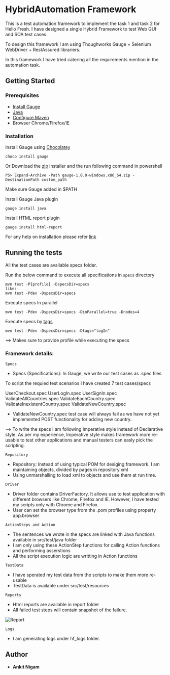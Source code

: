 # HybridAutomation Framework

This is a test automation framework to implement the task 1 and task 2 for Hello Fresh. I have designed a single Hybrid Framework to test Web GUI and SOA test cases.

To design this framework I am using Thoughworks Gauge + Selenium WebDriver + RestAssured librariers. 

In this framework I have tried catering all the requirements mention in the automation task. 



## Getting Started

### Prerequisites

- [Install Gauge](https://docs.gauge.org/installing.html#installation)
- [Java](https://www.java.com/en/download/index.jsp)
- [Configure Maven](https://maven.apache.org/download.cgi)
- Browser Chrome/Firefox/IE


### Installation

Install Gauge using [Chocolatey](https://chocolatey.org/)

```
choco install gauge
```

Or Download the [zip](https://github.com/getgauge/gauge/releases/download/v1.0.0/gauge-1.0.0-windows.x86_64.zip) installer and the run following command in powershell

```
PS> Expand-Archive -Path gauge-1.0.0-windows.x86_64.zip -DestinationPath custom_path
```
Make sure Gauge added in $PATH

Install Gauge Java plugin

```
gauge install java
```

Install HTML report plugin

```
gauge install html-report
```

For any help on installation please refer [link](https://docs.gauge.org/latest/index.html)

## Running the tests

All the test cases are available specs folder. 

Run the below command to execute all specifications in `specs` directory

```
mvn test -P{profile} -DspecsDir=specs
like:
mvn test -Pdev -DspecsDir=specs
```

Execute specs In parallel

```
mvn test -Pdev -DspecsDir=specs -DinParallel=true -Dnodes=4
```

Execute specs by [tags](http://getgauge.io/documentation/user/current/advanced_readings/execution_types/tagged_execution.html)

```
mvn test -Pdev -DspecsDir=specs -Dtags="logIn"
```

==> Makes sure to provide profile while executing the specs


### Framework details:

```
Specs
```

* Specs (Specifications): In Gauge, we write our test cases as .spec files

To script the requied test scenarios I have created 7 test cases(spec):

UserCheckout.spec
UserLogIn.spec
UserSignIn.spec
ValidateAllCountries.spec
ValidateEachCountry.spec
ValidateInexistentCountry.spec
ValidateNewCountry.spec

* ValidateNewCountry.spec test case will always fail as we have not yet implemented POST functionality for adding new country.

==> To write the specs I am following Imperative style instead of Declarative style. As per my experience, Imperative style makes framework more re-usable to test other applications and manual testers can easly pick the scripting.

```
Repository
```

* Repository: Instead of using typical POM for desiging framework. I am maintaining objects, divided by pages in repository.xml
* Using unmarshalling to load xml to objects and use them at run time.

```
Driver
```
* Driver folder contains DriverFactory. It allows use to test application with different browsers like Chrome, Firefox and IE. However, I have tested my scripts only with Chrome and Firefox.
* User can set the browser type from the .pom profiles using property app.browser

```
ActionSteps and Action
```
* The sentences we wrote in the specs are linked with Java functions available in src/test/java folder
* I am only using these ActionStep functions for calling Action functions and performing asserstions
* All the script execution logic are writting in Action functions

```
TestData
```
* I have sperated my test data from the scripts to make them more re-usable
* TestData is available under src/test/resources


```
Reports
```
* Html reports are available in report folder
* All failed test steps will contain snapshot of the failure.

![Report]("../Gauge_Report.jpg")

```
Logs
```
* I am generating logs under hf_logs folder.


## Author

* **Ankit Nigam**
